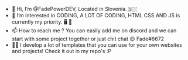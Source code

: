 - 👋 Hi, I’m @FadePowerDEV, Located in Slovenia. 🇸🇮
- 👀 I’m interested in CODING, A LOT OF CODING, HTML CSS AND JS is currently my priority. 🖥️ 📓 
- 📫 How to reach me ? You can easily add me on discord and we can start with some project together or just chit chat 😉 Fade#6672 
- 👨‍💻 I develop a lot of templates that you can use for your own websites and projects! Check it out in my repo's :P


<!---
FadePowerDEV/FadePowerDEV is a ✨ special ✨ repository because its `README.md` (this file) appears on your GitHub profile.
You can click the Preview link to take a look at your changes.
--->
